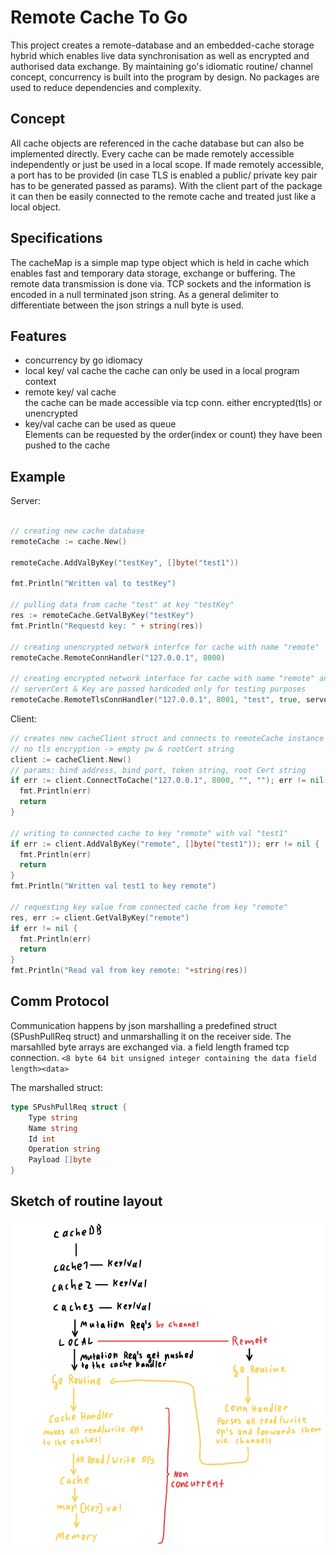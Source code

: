 # Remote Cache To Go

This project creates a remote-database and an embedded-cache storage hybrid which enables live data synchronisation as well as encrypted and authorised data exchange.
By maintaining go's idiomatic routine/ channel concept, concurrency is built into the program by design. No packages are used to reduce dependencies and complexity.

## Concept

All cache objects are referenced in the cache database but can also be implemented directly. Every cache can be made remotely accessible independently or just be used in a local scope. If made remotely accessible, a port has to be provided (in case TLS is enabled a public/ private key pair has to be generated passed as params). With the client part of the package it can then be easily connected to the remote cache and treated just like a local object.

## Specifications

The cacheMap is a simple map type object which is held in cache which enables fast and temporary data storage, exchange or buffering. The remote data transmission is done via. TCP sockets and the information is encoded in a null terminated json string. As a general delimiter to differentiate between the json strings a null byte is used.

## Features

- concurrency by go idiomacy
- local key/ val cache
the cache can only be used in a local program context
- remote key/ val cache  <br>
the cache can be made accessible via tcp conn. either encrypted(tls) or unencrypted
- key/val cache can be used as queue <br>
Elements can be requested by the order(index or count) they have been pushed to the cache


## Example


Server:
``` go

// creating new cache database
remoteCache := cache.New()

remoteCache.AddValByKey("testKey", []byte("test1"))

fmt.Println("Written val to testKey")

// pulling data from cache "test" at key "testKey"
res := remoteCache.GetValByKey("testKey")
fmt.Println("Requestd key: " + string(res))

// creating unencrypted network interfce for cache with name "remote"
remoteCache.RemoteConnHandler("127.0.0.1", 8000)

// creating encrypted network interface for cache with name "remote" and the password hash "test" and enabled dosProtection
// serverCert & Key are passed hardcoded only for testing purposes
remoteCache.RemoteTlsConnHandler("127.0.0.1", 8001, "test", true, serverCert, serverKey)

```

Client:
``` go
// creates new cacheClient struct and connects to remoteCache instance
// no tls encryption -> empty pw & rootCert string
client := cacheClient.New()
// params: bind address, bind port, token string, root Cert string
if err := client.ConnectToCache("127.0.0.1", 8000, "", ""); err != nil {
  fmt.Println(err)
  return
}

// writing to connected cache to key "remote" with val "test1"
if err := client.AddValByKey("remote", []byte("test1")); err != nil {
  fmt.Println(err)
  return
}
fmt.Println("Written val test1 to key remote")

// requesting key value from connected cache from key "remote"
res, err := client.GetValByKey("remote")
if err != nil {
  fmt.Println(err)
  return
}
fmt.Println("Read val from key remote: "+string(res))

```

## Comm Protocol

Communication happens by json marshalling a predefined struct (SPushPullReq struct) and unmarshalling it on the receiver side.
The marsahlled byte arrays are exchanged via. a field length framed tcp connection.
`<8 byte 64 bit unsigned integer containing the data field length><data>`

The marshalled struct:
``` go
type SPushPullReq struct {
	Type string
	Name string
	Id int
	Operation string
	Payload []byte
}
```

## Sketch of routine layout

![sketch.png](media/sketch.png)
